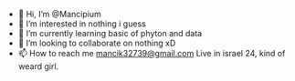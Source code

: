 - 👋 Hi, I’m @Mancipium
- 👀 I’m interested in nothing i guess
- 🌱 I’m currently learning basic of phyton and data
- 💞️ I’m looking to collaborate on nothing xD
- 📫 How to reach me mancik32739@gmail.com
Live in israel 24, kind of weard girl.

